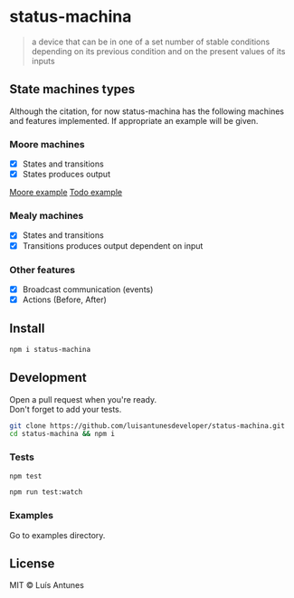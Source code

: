 # status-machina

> a device that can be in one of a set number of stable conditions depending on its previous condition and on the present values of its inputs

## State machines types

Although the citation, for now status-machina has the following machines and features implemented. If appropriate an example will be given.

### Moore machines

- [x] States and transitions
- [x] States produces output

[Moore example](https://github.com/luisantunesdeveloper/status-machina/blob/master/examples/moore/index.js)
[Todo example](https://github.com/luisantunesdeveloper/status-machina/blob/master/examples/todo/src)

### Mealy machines

- [x] States and transitions
- [x] Transitions produces output dependent on input

### Other features

- [x] Broadcast communication (events)
- [x] Actions (Before, After)

## Install

```sh
npm i status-machina
```

## Development

Open a pull request when you're ready.  
Don't forget to add your tests.

```sh
git clone https://github.com/luisantunesdeveloper/status-machina.git
cd status-machina && npm i
```

### Tests

```sh
npm test
```

```sh
npm run test:watch
```

### Examples

Go to examples directory.

## License

MIT © Luís Antunes
